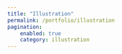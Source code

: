 ```yaml
---
title: "Illustration"
permalink: /portfolio/illustration
pagination:
    enabled: true
    category: illustration
---
```

